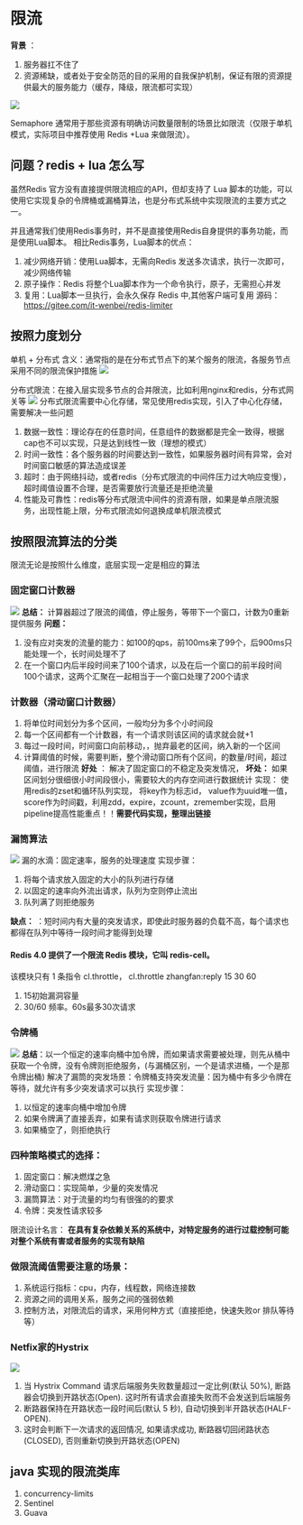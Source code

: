 
# 限流

**背景** ：
1. 服务器扛不住了
2. 资源稀缺，或者处于安全防范的目的采用的自我保护机制，保证有限的资源提供最大的服务能力（缓存，降级，限流都可实现）

![](/技术学习流程/pic/2023-05-04-11-14-58.png)


Semaphore 通常用于那些资源有明确访问数量限制的场景比如限流（仅限于单机模式，实际项目中推荐使用 Redis +Lua 来做限流）。

## 问题？redis + lua 怎么写

虽然Redis 官方没有直接提供限流相应的API，但却支持了 Lua 脚本的功能，可以使用它实现复杂的令牌桶或漏桶算法，也是分布式系统中实现限流的主要方式之一。

并且通常我们使用Redis事务时，并不是直接使用Redis自身提供的事务功能，而是使用Lua脚本。
相比Redis事务，Lua脚本的优点：

1. 减少网络开销：使用Lua脚本，无需向Redis 发送多次请求，执行一次即可，减少网络传输
2. 原子操作：Redis 将整个Lua脚本作为一个命令执行，原子，无需担心并发
3. 复用：Lua脚本一旦执行，会永久保存 Redis 中,其他客户端可复用
   源码：https://gitee.com/it-wenbei/redis-limiter


## 按照力度划分
单机 + 分布式
含义：通常指的是在分布式节点下的某个服务的限流，各服务节点采用不同的限流保护措施
![](/技术学习流程/pic/2023-05-04-11-36-04.png)


分布式限流：在接入层实现多节点的合并限流，比如利用nginx和redis，分布式网关等
![](/技术学习流程/pic/2023-05-04-11-36-50.png)
分布式限流需要中心化存储，常见使用redis实现，引入了中心化存储，需要解决一些问题
1. 数据一致性：理论存在的任意时间，任意组件的数据都是完全一致得，根据cap也不可以实现，只是达到线性一致（理想的模式）
2. 时间一致性：各个服务器的时间要达到一致性，如果服务器时间有异常，会对时间窗口敏感的算法造成误差
3. 超时：由于网络抖动，或者redis（分布式限流的中间件压力过大响应变慢），超时阈值设置不合理，是否需要放行流量还是拒绝流量
4. 性能及可靠性：redis等分布式限流中间件的资源有限，如果是单点限流服务，出现性能上限，分布式限流如何退换成单机限流模式

## 按照限流算法的分类
限流无论是按照什么维度，底层实现一定是相应的算法
### **固定窗口计数器**
![](/技术学习流程/pic/2023-05-04-11-41-11.png)
**总结：** 计算器超过了限流的阈值，停止服务，等带下一个窗口，计数为0重新提供服务
**问题：**
1. 没有应对突发的流量的能力：如100的qps，前100ms来了99个，后900ms只能处理一个，长时间处理不了
2. 在一个窗口内后半段时间来了100个请求，以及在后一个窗口的前半段时间100个请求，这两个汇聚在一起相当于一个窗口处理了200个请求
   
### **计数器（滑动窗口计数器）**
1. 将单位时间划分为多个区间，一般均分为多个小时间段
2. 每一个区间都有一个计数器，有一个请求则该区间的请求就会就+1
3. 每过一段时间，时间窗口向前移动，，抛弃最老的区间，纳入新的一个区间
4. 计算阈值的时候，需要判断，整个滑动窗口所有个区间，的数量/时间，超过阈值，进行限流
**好处** ： 解决了固定窗口的不稳定及突发情况，
**坏处：** 如果区间划分很细很小时间段很小，需要较大的内存空间进行数据统计
实现：
使用redis的zset和循环队列实现，
将key作为标志id，
value作为uuid唯一值，
score作为时间戳，利用zdd，expire，zcount，zremember实现，启用pipeline提高性能重点！！**需要代码实现，整理出链接**

### **漏筒算法**
![](/技术学习流程/pic/2023-05-04-15-37-22.png)
漏的水滴：固定速率，服务的处理速度
实现步骤：
1. 将每个请求放入固定的大小的队列进行存储
2. 以固定的速率向外流出请求，队列为空则停止流出
3. 队列满了则拒绝服务

**缺点：** ：短时间内有大量的突发请求，即使此时服务器的负载不高，每个请求也都得在队列中等待一段时间才能得到处理

#### Redis 4.0 提供了一个限流 Redis 模块，它叫 redis-cell。
该模块只有 1 条指令 cl.throttle，
 cl.throttle zhangfan:reply 15 30 60
   1. 15初始漏洞容量
   2. 30/60 频率。60s最多30次请求


### **令牌桶**
![](/技术学习流程/pic/2023-05-04-15-40-30.png)
**总结**：以一个恒定的速率向桶中加令牌，而如果请求需要被处理，则先从桶中获取一个令牌，没有令牌则拒绝服务，(与漏桶区别，一个是请求进桶，一个是那令牌出桶)
解决了漏筒的突发场景：令牌桶支持突发流量：因为桶中有多少令牌在等待，就允许有多少突发请求可以执行
实现步骤：
1. 以恒定的速率向桶中增加令牌
2. 如果令牌满了直接丢弃，如果有请求则获取令牌进行请求
3. 如果桶空了，则拒绝执行

### 四种策略模式的选择：
1. 固定窗口：解决燃煤之急
2. 滑动窗口：实现简单，少量的突发情况
3. 漏筒算法：对于流量的均匀有很强的的要求
4. 令牌：突发性请求较多

限流设计名言： **在具有复杂依赖关系的系统中，对特定服务的进行过载控制可能对整个系统有害或者服务的实现有缺陷**

### 做限流阈值需要注意的场景：
1. 系统运行指标：cpu，内存，线程数，网络连接数
2. 资源之间的调用关系，服务之间的强弱依赖
3. 控制方法，对限流后的请求，采用何种方式（直接拒绝，快速失败or 排队等待等）

### Netfix家的Hystrix
![](/技术学习流程/pic/2023-07-03-09-37-40.png)
1. 当 Hystrix Command 请求后端服务失败数量超过一定比例(默认 50%), 断路器会切换到开路状态(Open). 这时所有请求会直接失败而不会发送到后端服务
2. 断路器保持在开路状态一段时间后(默认 5 秒), 自动切换到半开路状态(HALF-OPEN).
3. 这时会判断下一次请求的返回情况, 如果请求成功, 断路器切回闭路状态(CLOSED), 否则重新切换到开路状态(OPEN)

## java 实现的限流类库
1. concurrency-limits
2. Sentinel
3. Guava